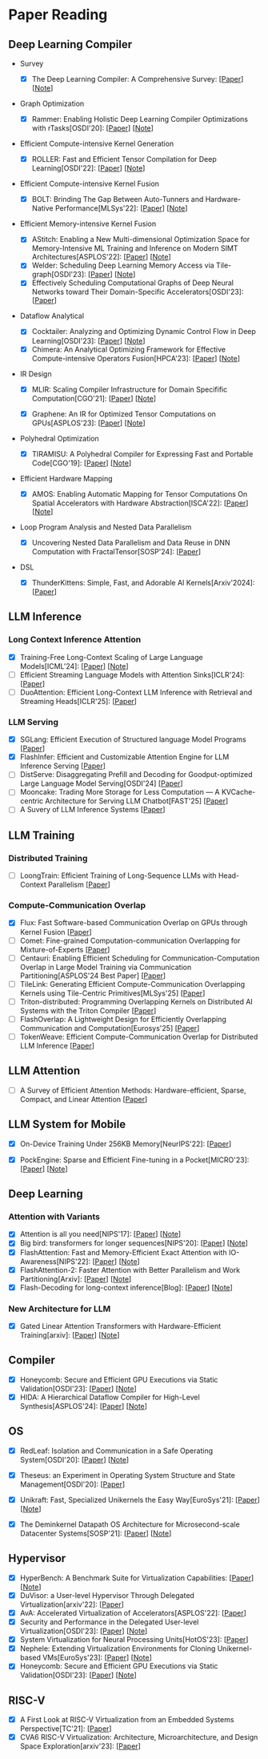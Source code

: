 # Paper Reading

## Deep Learning Compiler

- Survey
  - [x] The Deep Learning Compiler: A Comprehensive Survey: [[Paper](https://arxiv.org/pdf/2002.03794.pdf)] [[Note](https://github.com/KuangjuX/system-notes/blob/main/paper-notes/ai-compiler/The-Deep-Learning-Compiler-A-Comprehensive-Survey.md)]

- Graph Optimization
  - [x] Rammer: Enabling Holistic Deep Learning Compiler Optimizations with rTasks[OSDI'20]: [[Paper](https://www.usenix.org/system/files/osdi20-ma.pdf)] [[Note](https://github.com/KuangjuX/paper-reading/issues/22)]

- Efficient Compute-intensive Kernel Generation
  - [x] ROLLER: Fast and Efficient Tensor Compilation for Deep Learning[OSDI'22]: [[Paper](https://www.usenix.org/system/files/osdi22-zhu.pdf)] [[Note](https://github.com/KuangjuX/Paper-reading/issues/24)]

- Efficient Compute-intensive Kernel Fusion
  - [x] BOLT: Brinding The Gap Between Auto-Tunners and Hardware-Native Performance[MLSys'22]: [[Paper](http://yibozhu.com/doc/bolt-mlsys22.pdf)] [[Note](https://github.com/KuangjuX/Paper-reading/issues/28)]

- Efficient Memory-intensive Kernel Fusion
  - [x] AStitch: Enabling a New Multi-dimensional Optimization Space for Memory-Intensive ML Training and Inference on Modern SIMT Architectures[ASPLOS'22]: [[Paper](https://dl.acm.org/doi/10.1145/3503222.3507723)] [[Note](https://github.com/KuangjuX/Paper-reading/issues/26)]
  - [x] Welder: Scheduling Deep Learning Memory Access via Tile-graph[OSDI'23]: [[Paper](https://www.usenix.org/system/files/osdi23-shi.pdf)] [[Note](https://github.com/KuangjuX/Paper-reading/issues/25)]
  - [x] Effectively Scheduling Computational Graphs of Deep Neural Networks
toward Their Domain-Specific Accelerators[OSDI'23]: [[Paper](papers/mlsys/soft-hard-co-design/osdi23-zhao.pdf)]

- Dataflow Analytical
  - [x] Cocktailer: Analyzing and Optimizing Dynamic Control Flow in Deep Learning[OSDI'23]: [[Paper](https://www.usenix.org/system/files/osdi23-zhang-chen.pdf)] [[Note](https://github.com/KuangjuX/paper-reading/issues/21)]
  - [x] Chimera: An Analytical Optimizing Framework for Effective Compute-intensive Operators Fusion[HPCA'23]: [[Paper](papers/mlsys/fusion/Chimera_An_Analytical_Optimizing_Framework_for_Effective_Compute-intensive_Operators_Fusion.pdf)] [[Note](https://github.com/KuangjuX/Paper-reading/issues/30)]

- IR Design
  - [x] MLIR: Scaling Compiler Infrastructure for Domain Specifific Computation[CGO'21]: [[Paper](https://ieeexplore.ieee.org/stamp/stamp.jsp?tp=&arnumber=9370308)] [[Note](https://github.com/KuangjuX/system-notes/blob/main/paper-notes/ai-compiler/MLIR-Scaling-Compiler-Infrastructure-for-Domain-Specific-Computation.md)]
  - [x] Graphene: An IR for Optimized Tensor Computations on GPUs[ASPLOS'23]: [[Paper](https://dl.acm.org/doi/pdf/10.1145/3582016.3582018)] [[Note](https://github.com/KuangjuX/Paper-reading/issues/27)]


- Polyhedral Optimization

  - [x] TIRAMISU: A Polyhedral Compiler for Expressing Fast and Portable Code[CGO'19]: [[Paper](papers/mlsys/polyhedral/Tiramisu-CGO.pdf)] [[Note](notes/compiler/tiramisu-cgo/tiramisu.md)]

- Efficient Hardware Mapping
    - [x] AMOS: Enabling Automatic Mapping for Tensor Computations On Spatial Accelerators with Hardware Abstraction[ISCA'22]: [[Paper](papers/mlsys/IR/AMOS-ISCA.pdf)] [[Note](https://github.com/KuangjuX/Paper-reading/issues/31)]

- Loop Program Analysis and Nested Data Parallelism 
  - [x] Uncovering Nested Data Parallelism and Data Reuse in DNN Computation with FractalTensor[SOSP'24]: [[Paper](https://dl.acm.org/doi/10.1145/3694715.3695961)]

- DSL
  - [x] ThunderKittens: Simple, Fast, and Adorable AI Kernels[Arxiv'2024]: [[Paper](papers/mlsys/ThunderKittens.pdf)]


## LLM Inference

### Long Context Inference Attention
- [x] Training-Free Long-Context Scaling of Large Language Models[ICML'24]: [[Paper](https://arxiv.org/pdf/2402.17463)] [[Note](https://github.com/KuangjuX/Notes/blob/main/DeepLearning/DCA.md)]
- [ ] Efficient Streaming Language Models with Attention Sinks[ICLR'24]: [[Paper](https://arxiv.org/pdf/2309.17453)]
- [ ] DuoAttention: Efficient Long-Context LLM Inference with Retrieval and Streaming Heads[ICLR'25]: [[Paper](https://arxiv.org/pdf/2410.10819v1)]

### LLM Serving
- [x] SGLang: Efficient Execution of Structured language Model Programs  [[Paper](papers/mlsys/sglang.pdf)]
- [x] FlashInfer: Efficient and Customizable Attention Engine for LLM Inference Serving [[Paper](papers/mlsys/2501.01005v1.pdf)]
- [ ] DistServe: Disaggregating Prefill and Decoding for Goodput-optimized Large Language Model Serving[OSDI'24] [[Paper](https://www.usenix.org/system/files/osdi24-zhong-yinmin.pdf)]
- [ ] Mooncake: Trading More Storage for Less Computation — A KVCache-centric Architecture for Serving LLM Chatbot[FAST'25] [[Paper](https://www.usenix.org/system/files/fast25-qin.pdf)]
- [ ] A Suvery of LLM Inference Systems [[Paper](https://arxiv.org/pdf/2506.21901)]

## LLM Training

### Distributed Training

- [ ] LoongTrain: Efficient Training of Long-Sequence LLMs  with Head-Context Parallelism [[Paper](https://arxiv.org/pdf/2406.18485)]

### Compute-Communication Overlap
- [x] Flux: Fast Software-based Communication Overlap on GPUs through Kernel Fusion [[Paper](https://arxiv.org/pdf/2406.06858v1)] 
- [ ] Comet: Fine-grained Computation-communication
Overlapping for Mixture-of-Experts [[Paper](https://arxiv.org/pdf/2502.19811)]
- [ ] Centauri: Enabling Efficient Scheduling for
Communication-Computation Overlap in Large Model
Training via Communication Partitioning[ASPLOS'24 Best Paper] [[Paper](https://dl.acm.org/doi/pdf/10.1145/3620666.3651379)] 
- [ ] TileLink: Generating Efficient Compute-Communication Overlapping Kernels using Tile-Centric Primitives[MLSys'25] [[Paper](https://arxiv.org/pdf/2503.20313)]
- [ ] Triton-distributed: Programming Overlapping Kernels on Distributed AI Systems with the Triton Compiler [[Paper](https://arxiv.org/pdf/2504.19442)]
- [ ] FlashOverlap: A Lightweight Design for Efficiently Overlapping Communication and Computation[Eurosys'25] [[Paper](https://arxiv.org/pdf/2504.19519)]
- [ ] TokenWeave: Efficient Compute-Communication
Overlap for Distributed LLM Inference [[Paper](https://arxiv.org/pdf/2505.11329)]

## LLM Attention

- [ ] A Survey of Efficient Attention Methods: Hardware-efficient,
Sparse, Compact, and Linear Attention [[Paper](https://attention-survey.github.io/files/Attention_Survey.pdf)]

## LLM System for Mobile

- [x] On-Device Training Under 256KB Memory[NeurIPS'22]: [[Paper](https://arxiv.org/pdf/2206.15472.pdf)]
- [x] PockEngine: Sparse and Efficient Fine-tuning in a Pocket[MICRO'23]: [[Paper](papers/mlsys/on-device/pockengine.pdf)] [[Note](https://github.com/KuangjuX/Paper-reading/issues/29)]




## Deep Learning

### Attention with Variants

- [x] Attention is all you need[NIPS'17]: [[Paper](papers/DL/Attention-NIPS.pdf)] [[Note](https://github.com/KuangjuX/Paper-reading/issues/32)]
- [x] Big bird: transformers for longer sequences[NIPS'20]: [[Paper](papers/DL/bigbird.pdf)] [[Note](https://github.com/KuangjuX/Notes/blob/main/DeepLearning/SparseAttention.md)]
- [x] FlashAttention: Fast and Memory-Efficient Exact Attention with IO-Awareness[NIPS'22]: [[Paper](https://proceedings.neurips.cc/paper_files/paper/2022/file/67d57c32e20fd0a7a302cb81d36e40d5-Paper-Conference.pdf)] [[Note](https://github.com/KuangjuX/Notes/blob/main/DeepLearning/FlashAttention.md)]
- [x] FlashAttention-2: Faster Attention with Better Parallelism and Work Partitioning[Arxiv]: [[Paper](https://arxiv.org/pdf/2307.08691.pdf)] [[Note](https://github.com/KuangjuX/Notes/blob/main/DeepLearning/FlashAttention.md)]
- [x] Flash-Decoding for long-context inference[Blog]: [[Paper](https://crfm.stanford.edu/2023/10/12/flashdecoding.html)] [[Note](https://github.com/KuangjuX/Notes/blob/main/DeepLearning/FlashDecoding.md)]

### New Architecture for LLM

- [x] Gated Linear Attention Transformers with Hardware-Efficient Training[arxiv]: [[Paper](papers/DL/GLA.pdf)] [[Note](https://github.com/KuangjuX/Notes/blob/main/DeepLearning/LinearAttention.md)]




## Compiler

- [x] Honeycomb: Secure and Efficient GPU Executions via Static Validation[OSDI'23]: [[Paper](papers/hypervisor/osdi23-mai.pdf)] [[Note](notes/hypervisor/honeycomb/honeycomb.md)]
- [x] HIDA: A Hierarchical Dataflow Compiler for High-Level Synthesis[ASPLOS'24]: [[Paper](papers/compiler/asplos24-hida.pdf)] [[Note](notes/compiler/hida/hida.md)]

## OS
- [x] RedLeaf: Isolation and Communication in a Safe Operating System[OSDI'20]: [[Paper](https://www.usenix.org/system/files/osdi20-narayanan_vikram.pdf)] [[Note](https://github.com/KuangjuX/system-notes/blob/main/paper-notes/os/RedLeaf.md)]
- [x] Theseus: an Experiment in Operating System Structure and State Management[OSDI'20]: [[Paper](https://www.usenix.org/system/files/osdi20-boos.pdf)]
- [x] Unikraft: Fast, Specialized Unikernels the Easy Way[EuroSys'21]: [[Paper](https://dl.acm.org/doi/pdf/10.1145/3447786.3456248)] [[Note](https://github.com/KuangjuX/paper-reading/issues/9)]
- [x] The Deminkernel Datapath OS Architecture for Microsecond-scale Datacenter Systems[SOSP'21]: [[Paper](https://irenezhang.net/papers/demikernel-sosp21.pdf)] [[Note](https://github.com/KuangjuX/system-notes/blob/main/paper-notes/os/Demikernel.md)]


## Hypervisor
- [x] HyperBench: A Benchmark Suite for Virtualization Capabilities: [[Paper](https://dl.acm.org/doi/pdf/10.1145/3341617.3326138)] [[Note](https://github.com/KuangjuX/system-notes/blob/main/paper-notes/hypervisor/Hyperbench-A-Benchmark-Suite-for-Virtualization-Capabilities.md)]
- [x] DuVisor: a User-level Hypervisor Through Delegated Virtualization[arxiv'22]: [[Paper](https://arxiv.org/pdf/2201.09652.pdf)]
- [x] AvA: Accelerated Virtualization of Accelerators[ASPLOS'22]: [[Paper](https://dl.acm.org/doi/pdf/10.1145/3373376.3378466)]
- [x] Security and Performance in the Delegated User-level Virtualization[OSDI'23]: [[Paper](https://www.usenix.org/system/files/osdi23-chen.pdf)] [[Note](notes/hypervisor/duvisor/duvisor.md)]
- [x] System Virtualization for Neural Processing Units[HotOS'23]: [[Paper](https://sigops.org/s/conferences/hotos/2023/papers/xue.pdf)]
- [x] Nephele: Extending Virtualization Environments for Cloning Unikernel-based VMs[EuroSys'23]: [[Paper](http://nets.cs.pub.ro/~costin/files/nephele.pdf)] [[Note](notes/hypervisor/nephele/nephele.md)]
- [x] Honeycomb: Secure and Efficient GPU Executions via Static Validation[OSDI'23]: [[Paper](papers/hypervisor/osdi23-mai.pdf)] [[Note](notes/hypervisor/honeycomb/honeycomb.md)]

## RISC-V
- [x] A First Look at RISC-V Virtualization from an Embedded Systems Perspective[TC'21]: [[Paper](https://arxiv.org/pdf/2103.14951.pdf)]
- [x] CVA6 RISC-V Virtualization: Architecture, Microarchitecture, and Design Space Exploration[arxiv'23]: [[Paper](https://arxiv.org/pdf/2302.02969.pdf)]
